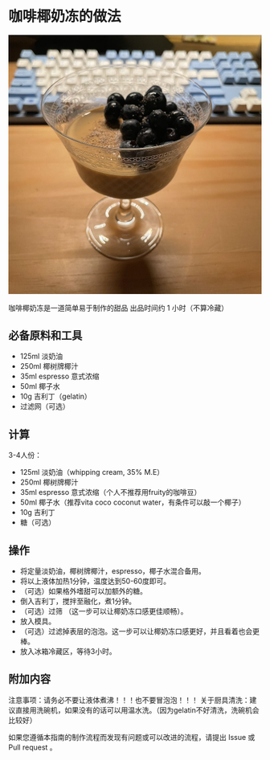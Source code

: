# 咖啡椰奶冻的做法

![咖啡椰奶冻](./咖啡椰奶冻.png)

咖啡椰奶冻是一道简单易于制作的甜品 出品时间约 1 小时（不算冷藏）

## 必备原料和工具

- 125ml 淡奶油
- 250ml 椰树牌椰汁
- 35ml espresso 意式浓缩
- 50ml 椰子水
- 10g 吉利丁（gelatin）
- 过滤网（可选）

## 计算

3-4人份：

- 125ml 淡奶油（whipping cream, 35% M.E）
- 250ml 椰树牌椰汁
- 35ml espresso 意式浓缩（个人不推荐用fruity的咖啡豆）
- 50ml 椰子水（推荐vita coco coconut water，有条件可以敲一个椰子）
- 10g 吉利丁
- 糖（可选）

## 操作

- 将定量淡奶油，椰树牌椰汁，espresso，椰子水混合备用。
- 将以上液体加热1分钟，温度达到50-60度即可。
- （可选）如果格外嗜甜可以加额外的糖。
- 倒入吉利丁，搅拌至融化，煮1分钟。
- （可选）过筛 （这一步可以让椰奶冻口感更佳顺畅）。
- 放入模具。
- （可选）过滤掉表层的泡泡。这一步可以让椰奶冻口感更好，并且看着也会更棒。
- 放入冰箱冷藏区，等待3小时。

## 附加内容

注意事项：请务必不要让液体煮沸！！！也不要冒泡泡！！！
关于厨具清洗：建议直接用洗碗机，如果没有的话可以用温水洗。（因为gelatin不好清洗，洗碗机会比较好）

如果您遵循本指南的制作流程而发现有问题或可以改进的流程，请提出 Issue 或 Pull request 。
